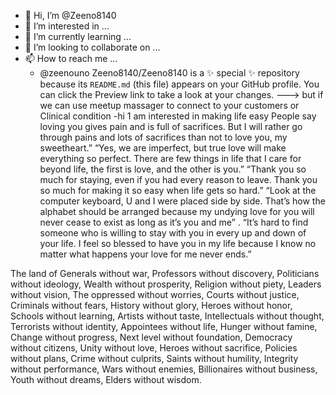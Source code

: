 - 👋 Hi, I’m @Zeeno8140
- 👀 I’m interested in ...
- 🌱 I’m currently learning ...
- 💞️ I’m looking to collaborate on ...
- 📫 How to reach me ...
  - @zeenouno
Zeeno8140/Zeeno8140 is a ✨ special ✨ repository because its `README.md` (this file) appears on your GitHub profile.
You can click the Preview link to take a look at your changes.
---> but if we can use meetup massager to connect to your customers or Clinical condition 
-hi 1 am interested in making life easy
People say loving you gives pain and is full of sacrifices. But I will rather go through pains and lots of sacrifices than not to love you, my sweetheart.”
“Yes, we are imperfect, but true love will make everything so perfect. There are few things in life that I care for beyond life, the first is love, and the other is you.”
“Thank you so much for staying, even if you had every reason to leave. Thank you so much for making it so easy when life gets so hard.”
“Look at the computer keyboard, U and I were placed side by side. That’s how the alphabet should be arranged because my undying love for you will never cease to exist as long as it’s you and me”
. “It’s hard to find someone who is willing to stay with you in every up and down of your life. I feel so blessed to have you in my life because I know no matter what happens your love for me never ends.”

The land of Generals without war,
Professors without discovery,
Politicians without ideology,
Wealth without prosperity,
Religion without piety,
Leaders without vision,
The oppressed without worries,
Courts without justice,
Criminals without fears,
History without glory,
Heroes without honor,
Schools without learning,
Artists without taste,
Intellectuals without thought,
Terrorists without identity,
Appointees without life,
Hunger without famine,
Change without progress,
Next level without foundation,
Democracy without citizens,
Unity without love,
Heroes without sacrifice,
Policies without plans,
Crime without culprits,
Saints without humility,
Integrity without performance,
Wars without enemies,
Billionaires without business,
Youth without dreams,
Elders without wisdom.
